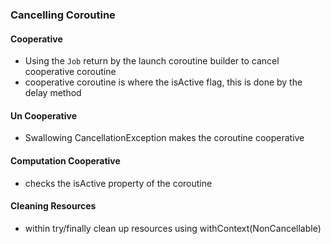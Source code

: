 
### Cancelling  Coroutine

#### Cooperative

 - Using the `Job` return by the launch coroutine builder to cancel cooperative coroutine
 - cooperative coroutine is where the isActive flag, this is done by the delay method

#### Un Cooperative

 - Swallowing CancellationException makes the coroutine cooperative  

#### Computation Cooperative

 - checks the isActive property of the coroutine

#### Cleaning Resources

 - within  try/finally clean up resources using withContext(NonCancellable) 